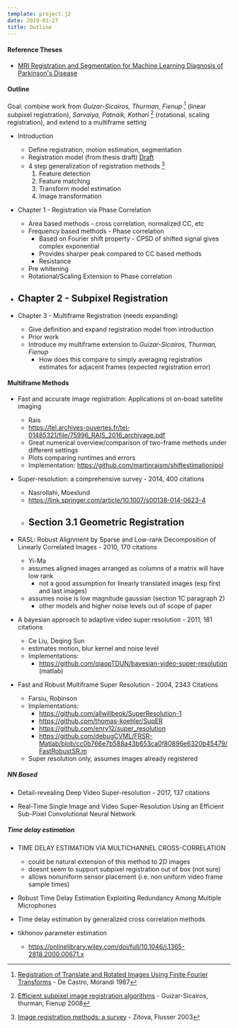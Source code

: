 ```yaml
---
template: project.j2
date: 2019-01-27
title: Outline
---
```


#### Reference Theses

- [MRI Registration and Segmentation for Machine Learning Diagnosis of Parkinson's Disease](http://hdl.handle.net/2142/55634)

<!--

- is [^1] equivalent to Prony's method when using all image pixels?
- Guizar-Sicairos multiframe extension
    - can we estimate expected registration error?  [ argmax(sum) ] vs [ mean(argmax, argmax, ...) ]

-->

#### Outline

Goal: combine work from *Guizar-Sicairos, Thurman, Fienup* [^5] (linear subpixel registration), *Sarvaiya, Patnaik, Kothari* [^6] (rotational, scaling registration), and extend to a multiframe setting

- Introduction
    - Define registration, motion estimation, segmentation
    - Registration model (from thesis draft) [Draft](https://uiuc-sine.github.io/thesis/intro.html#introduction)
    - 4 step generalization of registration methods [^2]
        1. Feature detection
        2. Feature matching
        3. Transform model estimation
        4. Image transformation
    
- Chapter 1 - Registration via Phase Correlation
    - Area based methods - cross correlation, normalized CC, etc
    - Frequency based methods - Phase correlation
        - Based on Fourier shift property - CPSD of shifted signal gives complex exponential
        - Provides sharper peak compared to CC based methods
        - Resistance
    - Pre whitening
    - Rotational/Scaling Extension to Phase correlation
    
- Chapter 2 - Subpixel Registration
    - 

- Chapter 3 - Multiframe Registration (needs expanding)
    - Give definition and expand registration model from introduction
    - Prior work
    - Introduce my multiframe extension to *Guizar-Sicairos, Thurman, Fienup*
        - How does this compare to simply averaging registration estimates for adjacent frames (expected registration error)

[^1]: [Extension of phase correlation to subpixel registration](https://ieeexplore.ieee.org/abstract/document/988953) - Foroosh, Zerubia, Berthod
[^2]: [Image registration methods: a survey](https://www.sciencedirect.com/science/article/pii/S0262885603001379/pdfft?md5=9ac6884a88ac624d4861de8fe7666e27&pid=1-s2.0-S0262885603001379-main.pdf) - Zitova, Flusser 2003
[^5]: [Registration of Translate and Rotated Images Using Finite Fourier Transforms](https://ieeexplore.ieee.org/document/4767966) - De Castro, Morandi 1987
[^6]: [Efficient subpixel image registration algorithms](https://www.osapublishing.org/ol/viewmedia.cfm?uri=ol-33-2-156&seq=0) - Guizar-Sicairos, thurman, Fienup 2008
[^8]: [Image Registration Using Log Polar Transform and Phase Correlation to Recover Higher Scale](http://www.jprr.org/index.php/jprr/article/view/355) - Sarvaiya, Patnaik, Kothari 2012


#### Multiframe Methods
- Fast and accurate image registration: Applications ot on-boad satellite imaging
  - Rais
  - https://tel.archives-ouvertes.fr/tel-01485321/file/75996_RAIS_2016_archivage.pdf
  - Great numerical overview/comparison of two-frame methods under different settings
  - Plots comparing runtimes and errors
  - Implementation: https://github.com/martinraism/shiftestimationipol
  
- Super-resolution: a comprehensive survey - 2014, 400 citations
  - Nasrollahi, Moeslund
  - https://link.springer.com/article/10.1007/s00138-014-0623-4
  - Section 3.1 Geometric Registration
    - 

- RASL: Robust Alignment by Sparse and Low-rank Decomposition of Linearly Correlated Images - 2010, 170 citations
  - Yi-Ma
  - assumes aligned images arranged as columns of a matrix will have low rank
    - not a good assumption for linearly translated images (esp first and last images)
  - assumes noise is low magnitude gaussian (section 1C paragraph 2)
    - other models and higher noise levels out of scope of paper

- A bayesian approach to adaptive video super resolution - 2011, 181 citations
  - Ce Liu, Deqing Sun
  - estimates motion, blur kernel and noise level
  - Implementations:
    - https://github.com/qiaopTDUN/bayesian-video-super-resolution (matlab)
  
- Fast and Robust Multiframe Super Resolution - 2004, 2343 Citations
  - Farsiu, Robinson
  - Implementations: 
    - https://github.com/allwillbeok/SuperResolution-1
    - https://github.com/thomas-koehler/SupER
    - https://github.com/enry12/super_resolution
    - https://github.com/debugCVML/FRSR-Matlab/blob/cc0b766e7b588a43b653ca0f80896e6320b45479/FastRobustSR.m
  - Super resolution only, assumes images already registered

##### NN Based

- Detail-revealing Deep Video Super-resolution - 2017, 137 citations

- Real-Time Single Image and Video Super-Resolution Using an Efficient Sub-Pixel Convolutional Neural Network

##### Time delay estimation

- TIME DELAY ESTIMATION VIA MULTICHANNEL CROSS-CORRELATION
  - could be natural extension of this method to 2D images
  - doesnt seem to support subpixel registration out of box (not sure)
  - allows nonuniform sensor placement (i.e. non uniform video frame sample times)

- Robust Time Delay Estimation Exploiting Redundancy Among Multiple Microphones

- Time delay estimation by generalized cross correlation methods

- tikhonov parameter estimation
  - https://onlinelibrary.wiley.com/doi/full/10.1046/j.1365-2818.2000.00671.x
